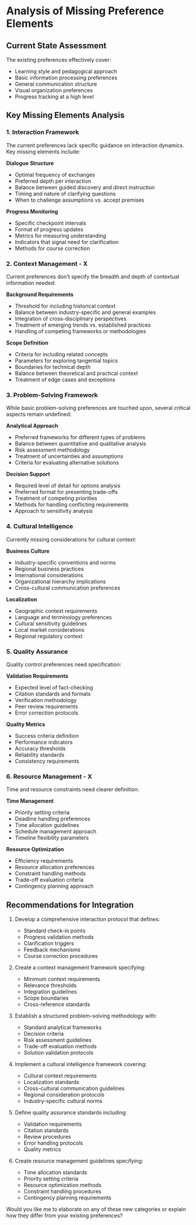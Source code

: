 # Analysis of Missing Preference Elements

## Current State Assessment

The existing preferences effectively cover:
- Learning style and pedagogical approach
- Basic information processing preferences
- General communication structure
- Visual organization preferences
- Progress tracking at a high level

## Key Missing Elements Analysis

### 1. Interaction Framework

The current preferences lack specific guidance on interaction dynamics. Key missing elements include:

**Dialogue Structure**
- Optimal frequency of exchanges
- Preferred depth per interaction
- Balance between guided discovery and direct instruction
- Timing and nature of clarifying questions
- When to challenge assumptions vs. accept premises

**Progress Monitoring**
- Specific checkpoint intervals
- Format of progress updates
- Metrics for measuring understanding
- Indicators that signal need for clarification
- Methods for course correction

### 2. Context Management - X

Current preferences don't specify the breadth and depth of contextual information needed:

**Background Requirements**
- Threshold for including historical context
- Balance between industry-specific and general examples
- Integration of cross-disciplinary perspectives
- Treatment of emerging trends vs. established practices
- Handling of competing frameworks or methodologies

**Scope Definition**
- Criteria for including related concepts
- Parameters for exploring tangential topics
- Boundaries for technical depth
- Balance between theoretical and practical context
- Treatment of edge cases and exceptions

### 3. Problem-Solving Framework

While basic problem-solving preferences are touched upon, several critical aspects remain undefined:

**Analytical Approach**
- Preferred frameworks for different types of problems
- Balance between quantitative and qualitative analysis
- Risk assessment methodology
- Treatment of uncertainties and assumptions
- Criteria for evaluating alternative solutions

**Decision Support**
- Required level of detail for options analysis
- Preferred format for presenting trade-offs
- Treatment of competing priorities
- Methods for handling conflicting requirements
- Approach to sensitivity analysis

### 4. Cultural Intelligence

Currently missing considerations for cultural context:

**Business Culture**
- Industry-specific conventions and norms
- Regional business practices
- International considerations
- Organizational hierarchy implications
- Cross-cultural communication preferences

**Localization**
- Geographic context requirements
- Language and terminology preferences
- Cultural sensitivity guidelines
- Local market considerations
- Regional regulatory context

### 5. Quality Assurance

Quality control preferences need specification:

**Validation Requirements**
- Expected level of fact-checking
- Citation standards and formats
- Verification methodology
- Peer review requirements
- Error correction protocols

**Quality Metrics**
- Success criteria definition
- Performance indicators
- Accuracy thresholds
- Reliability standards
- Consistency requirements

### 6. Resource Management - X

Time and resource constraints need clearer definition:

**Time Management**
- Priority setting criteria
- Deadline handling preferences
- Time allocation guidelines
- Schedule management approach
- Timeline flexibility parameters

**Resource Optimization**
- Efficiency requirements
- Resource allocation preferences
- Constraint handling methods
- Trade-off evaluation criteria
- Contingency planning approach

## Recommendations for Integration

1. Develop a comprehensive interaction protocol that defines:
   - Standard check-in points
   - Progress validation methods
   - Clarification triggers
   - Feedback mechanisms
   - Course correction procedures

2. Create a context management framework specifying:
   - Minimum context requirements
   - Relevance thresholds
   - Integration guidelines
   - Scope boundaries
   - Cross-reference standards

3. Establish a structured problem-solving methodology with:
   - Standard analytical frameworks
   - Decision criteria
   - Risk assessment guidelines
   - Trade-off evaluation methods
   - Solution validation protocols

4. Implement a cultural intelligence framework covering:
   - Cultural context requirements
   - Localization standards
   - Cross-cultural communication guidelines
   - Regional consideration protocols
   - Industry-specific cultural norms

5. Define quality assurance standards including:
   - Validation requirements
   - Citation standards
   - Review procedures
   - Error handling protocols
   - Quality metrics

6. Create resource management guidelines specifying:
   - Time allocation standards
   - Priority setting criteria
   - Resource optimization methods
   - Constraint handling procedures
   - Contingency planning requirements

Would you like me to elaborate on any of these new categories or explain how they differ from your existing preferences?
